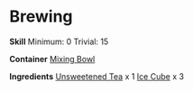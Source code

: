 <!-- TITLE: Iced Tea -->
<!-- SUBTITLE: Cold, refreshing tea. It's very bitter! -->

# Brewing
**Skill**
Minimum: 0
Trivial: 15

**Container**
[Mixing Bowl](mixing-bowl)

**Ingredients**
[Unsweetened Tea](unsweetened-tea) x 1
[Ice Cube](ice-cube) x 3